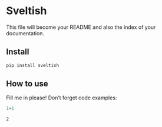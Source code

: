 Sveltish
================

<!-- WARNING: THIS FILE WAS AUTOGENERATED! DO NOT EDIT! -->

This file will become your README and also the index of your
documentation.

## Install

``` sh
pip install sveltish
```

## How to use

Fill me in please! Don’t forget code examples:

``` python
1+1
```

    2
